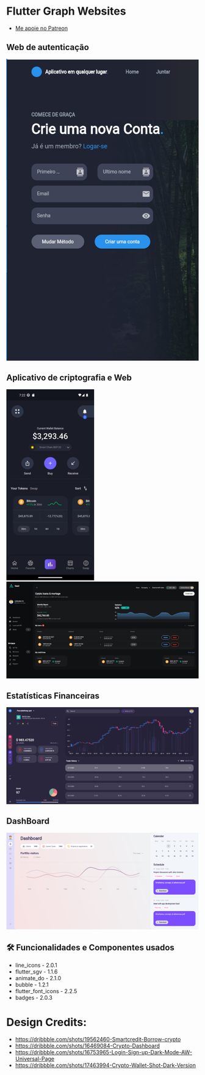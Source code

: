 # Flutter Graph Websites

- [Me apoie no Patreon](https://patreon.com/carlosalbertopinto?fan_landing=true)


## Web de autenticação
 
<img src="demos/auth_web.png" />

## Aplicativo de criptografia e Web
 
<img src="demos/crypto_app.png" height="500" />

<img src="demos/pancake_stats_web.png" />

## Estatísticas Financeiras

<img src="demos/estatisticas.png" />

## DashBoard

<img src="demos/dashboard_web.png" />

<h2>🛠️ Funcionalidades e Componentes usados</h2>

- line_icons - 2.0.1
- flutter_sgv - 1.1.6
- animate_do - 2.1.0
- bubble - 1.2.1
- flutter_font_icons - 2.2.5
- badges - 2.0.3



# Design Credits:
- https://dribbble.com/shots/19562460-Smartcredit-Borrow-crypto
- https://dribbble.com/shots/16469084-Crypto-Dashboard
- https://dribbble.com/shots/16753965-Login-Sign-up-Dark-Mode-AW-Universal-Page
- https://dribbble.com/shots/17463994-Crypto-Wallet-Shot-Dark-Version

